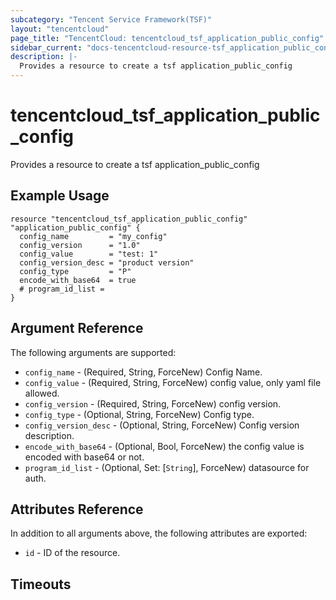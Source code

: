 ```yaml
---
subcategory: "Tencent Service Framework(TSF)"
layout: "tencentcloud"
page_title: "TencentCloud: tencentcloud_tsf_application_public_config"
sidebar_current: "docs-tencentcloud-resource-tsf_application_public_config"
description: |-
  Provides a resource to create a tsf application_public_config
---
```


# tencentcloud_tsf_application_public_config

Provides a resource to create a tsf application_public_config

## Example Usage

```hcl
resource "tencentcloud_tsf_application_public_config" "application_public_config" {
  config_name         = "my_config"
  config_version      = "1.0"
  config_value        = "test: 1"
  config_version_desc = "product version"
  config_type         = "P"
  encode_with_base64  = true
  # program_id_list =
}
```

## Argument Reference

The following arguments are supported:

* `config_name` - (Required, String, ForceNew) Config Name.
* `config_value` - (Required, String, ForceNew) config value, only yaml file allowed.
* `config_version` - (Required, String, ForceNew) config version.
* `config_type` - (Optional, String, ForceNew) Config type.
* `config_version_desc` - (Optional, String, ForceNew) Config version description.
* `encode_with_base64` - (Optional, Bool, ForceNew) the config value is encoded with base64 or not.
* `program_id_list` - (Optional, Set: [`String`], ForceNew) datasource for auth.

## Attributes Reference

In addition to all arguments above, the following attributes are exported:

* `id` - ID of the resource.



## Timeouts

<no value>


